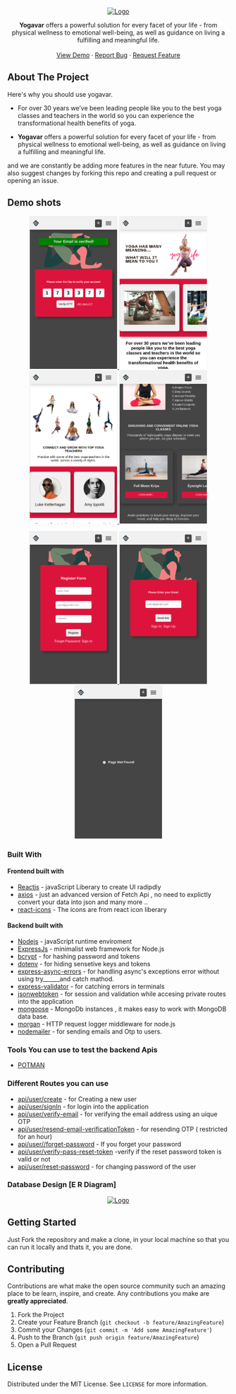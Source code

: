 <!-- PROJECT LOGO -->
<br />
<p align="center">
  <a href="#">
    <img src="https://yogavar.vercel.app/static/media/logo.33575fd7eb93d1bc64fb.png" alt="Logo" width="250px">
  </a>
  </p>

  <p align="center">
    <b>Yogavar</b> offers a powerful solution for every facet of your life - from physical wellness to emotional well-being, as well as guidance on living a fulfilling and meaningful life.
    <br />
    <br />
    <a href="https://yogavar.vercel.app/">View Demo</a>
    ·
    <a href="#">Report Bug</a>
    ·
    <a href="#">Request Feature</a>
  </p>


<!-- ABOUT THE PROJECT -->
## About The Project

Here's why you should use yogavar.
* For over 30 years we’ve been leading people like you to the best yoga classes and teachers in the world so you can experience the transformational health benefits of yoga.

* <b>Yogavar</b> offers a powerful solution for every facet of your life - from physical wellness to emotional well-being, as well as guidance on living a fulfilling and meaningful life.

and we are constantly be adding more features in the near future. You may also suggest changes by forking this repo and creating a pull request or opening an issue. 


## Demo shots

<p align="center">
  <a href="#">
    <img src="./public/screenshot/17.png" alt="sc0" width="200px">
  </a>
  <a href="#">
    <img src="./public/screenshot/11.png" alt="sc" width="200px">
  </a>
  <a href="#">
    <img src="./public/screenshot/12.png" alt="sc" width="200px">
  </a>
  <a href="#">
    <img src="./public/screenshot/13.png" alt="sc" width="200px">
  </a>
</p>

<p align="center">
  <a href="#">
    <img src="./public/screenshot/14.png" alt="sc" width="200px">
  </a>
  <a href="#">
    <img src="./public/screenshot/15.png" alt="sc" width="200px">
  </a>
  <a href="#">
    <img src="./public/screenshot/16.png" alt="sc" width="200px">
  </a>

</p>



### Built With

#### Frontend built with
* [Reactjs]() - javaScript Liberary to create UI radipdly 
* [axios]() - just an advanced version of Fetch Api , no need to explictly convert your data into json and many more ..
* [react-icons]() - The icons are from react icon liberary

#### Backend built with
* [Nodejs]() - javaScript runtime enviroment
* [ExpressJs]() - minimalist web framework for Node.js
* [bcrypt]() - for hashing password and tokens
* [dotenv]() - for hiding sensetive keys and tokens
* [express-async-errors]() - for handling async's exceptions error without using try______and catch mathod. 
* [express-validator]() - for catching errors in terminals
* [jsonwebtoken]() - for session and validation while accesing private routes into the application
* [mongoose]() - MongoDb instances , it makes easy to work with MongoDB data base.
* [morgan]() - HTTP request logger middleware for node.js
* [nodemailer]() - for sending emails and Otp to users.

### Tools You can use to test the backend Apis
 * [POTMAN]()
 
 ### Different Routes you can use 
 
 * [api/user/create]() - for Creating a new user
 * [api/user/signIn]() - for login into the application
 * [api/user/verify-email]() - for verifying the email address using an uique OTP
 * [api/user/resend-email-verificationToken]() - for resending OTP ( restricted for an hour)
 * [api/user//forget-password]() - If you forget your password
 * [api/user/verify-pass-reset-token]() -verify if the reset password token is valid or not
 * [api/user/reset-password]() - for changing password of the user


### Database Design [E R Diagram]

<p align="center">
  <a href="#">
    <img src="https://github.com/ZiaCodes/Yogavar/blob/a8a470d8e59c695afbd25f59a714ad924c0dd78c/public/Erdiagram.png" alt="Logo" >
  </a>
</p>


<!-- GETTING STARTED -->
## Getting Started

Just Fork the repository and make a clone, in your local machine so that you can run it locally and thats it, you are done.




## Contributing

Contributions are what make the open source community such an amazing place to be learn, inspire, and create. Any contributions you make are **greatly appreciated**.

1. Fork the Project
2. Create your Feature Branch (`git checkout -b feature/AmazingFeature`)
3. Commit your Changes (`git commit -m 'Add some AmazingFeature'`)
4. Push to the Branch (`git push origin feature/AmazingFeature`)
5. Open a Pull Request



<!-- LICENSE -->
## License

Distributed under the MIT License. See `LICENSE` for more information.








